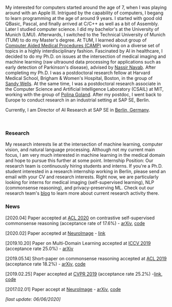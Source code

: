 

 
My interested for computers started around the age of 7, when I was playing around with an Apple III. Intrigued by the capability of computers, I begang to learn programming at the age of around 9 years. I started with good old QBasic, Pascal, and finally arrived at C/C++ as well as a bit of Assembly. Later I studied computer science. I did my bachelor's at the University of Munich (LMU). Afterwards, I switched to the Technical University of Munich (TUM) to do my Master's degree. At TUM, I learned about group of [Computer Aided Medical Procedures (CAMP)](http://campar.in.tum.de/WebHome) working on a diverse set of topics in a highly interdisciplinary fashion. Fascinated by AI in healthcare, I decided to do my Ph.D. on issues at the intersection of medical imaging and machine learning (raw ultraound data processing for applications such as early detection of Parkinson's disease), advised by [Nassir Navab](http://campar.in.tum.de/Main/NassirNavab). After completing my Ph.D. I was a postdoctoral research fellow at Harvard Medical School, Brigham & Women's Hospital, Boston, in the group of [Sandy Wells](https://lmi.med.harvard.edu/people/william-wells). At the same time, I was a postdoctoral research associate in the Computer Science and Artificial Intelligence Laboratory (CSAIL) at MIT, working with the group of [Polina Goland](https://people.csail.mit.edu/polina/index.html). After my postdoc, I went back to Europe to conduct research in an industrial setting at SAP SE, Berlin.

Currently, I am Director of AI Research at SAP SE in [Berlin, Germany](https://www.google.com/maps/dir/52.5467648,13.4660096/SAP+Münzstr+15/@52.5365216,13.4064717,13z/data=!3m1!4b1!4m9!4m8!1m1!4e1!1m5!1m1!1s0x47a851e1dab74057:0xae8d4cd859f4c58a!2m2!1d13.406999!2d52.5242668).

<br/>


### Research

My research interests lie at the intersection of machine learning, computer vision, and natural language processing. Although not my current main focus, I am very much interested in machine learning in the medical domain and hope to pursue this further at some point.
Internship Position: Our research team is continuously hiring students and interns. If you're a Ph.D. student interested in a research internship working in Berlin, please send an email with your CV and research interests. Right now, we are particularly looking for interns for medical imaging (self-supervised learning), NLP (commonsense reasoning), and privacy-preserving ML. Check out our research team's [blog](https://medium.com/sap-machine-learning-research) to learn more about current research activity there.

### News


[2020.04] Paper accepted at [ACL 2020](https://acl2020.org/) on contrastive self-supervised commonsense reasoning (acceptance rate of 17.6%) - [arXiv](https://arxiv.org/abs/2005.00669), [code](https://github.com/SAP-samples/acl2019-commonsense-reasoning)

[2020.02] Paper accepted at  [NeuroImage](https://www.journals.elsevier.com/neuroimage) - [link](https://www.sciencedirect.com/science/article/pii/S2213158220300231)

[2019.10.20] Paper on Multi-Domain Learning accepted at [ICCV 2019](http://iccv2019.thecvf.com/) (acceptance rate 25.0%) - [arXiv](https://arxiv.org/abs/1905.06242)

[2019.05.14] Short-paper on commonsense reasoning accepted at [ACL 2019](http://www.acl2019.org/EN/index.xhtml) (acceptance rate 18.2%) - [arXiv](https://arxiv.org/abs/1905.13497), [code](https://github.com/SAP-samples/acl2019-commonsense-reasoning)

[2019.02.25] Paper accepted at [CVPR 2019](http://cvpr2019.thecvf.com/) (acceptance rate 25.2%) -[link](http://openaccess.thecvf.com/content_CVPR_2019/html/Ostapenko_Learning_to_Remember_A_Synaptic_Plasticity_Driven_Framework_for_Continual_CVPR_2019_paper.html), [code](https://github.com/SAP/machine-learning-dgm)

[2017.02.01] Paper accept at [NeuroImage](https://www.journals.elsevier.com/neuroimage) - [arXiv](https://arxiv.org/abs/1702.08192), [code](https://github.com/TJKlein/DeepNAT)


*[last update: 06/06/2020]*

